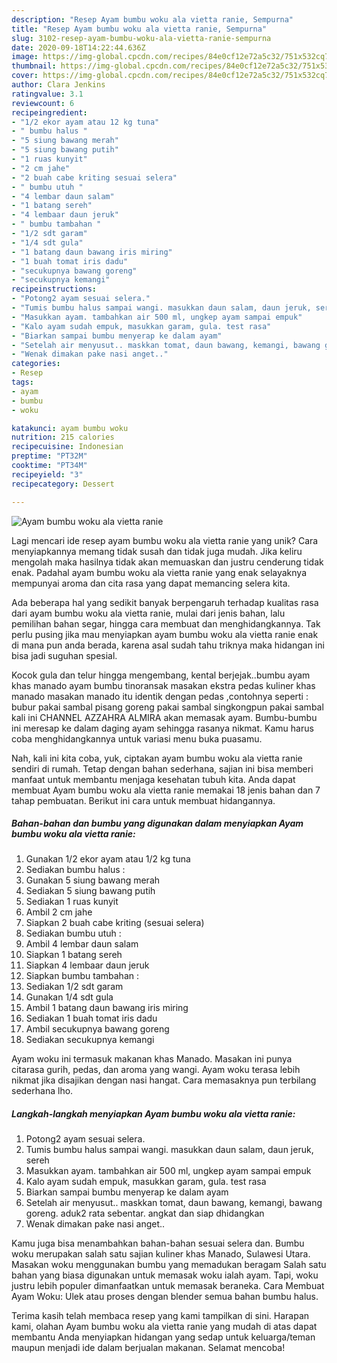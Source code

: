 ```yaml
---
description: "Resep Ayam bumbu woku ala vietta ranie, Sempurna"
title: "Resep Ayam bumbu woku ala vietta ranie, Sempurna"
slug: 3102-resep-ayam-bumbu-woku-ala-vietta-ranie-sempurna
date: 2020-09-18T14:22:44.636Z
image: https://img-global.cpcdn.com/recipes/84e0cf12e72a5c32/751x532cq70/ayam-bumbu-woku-ala-vietta-ranie-foto-resep-utama.jpg
thumbnail: https://img-global.cpcdn.com/recipes/84e0cf12e72a5c32/751x532cq70/ayam-bumbu-woku-ala-vietta-ranie-foto-resep-utama.jpg
cover: https://img-global.cpcdn.com/recipes/84e0cf12e72a5c32/751x532cq70/ayam-bumbu-woku-ala-vietta-ranie-foto-resep-utama.jpg
author: Clara Jenkins
ratingvalue: 3.1
reviewcount: 6
recipeingredient:
- "1/2 ekor ayam atau 12 kg tuna"
- " bumbu halus "
- "5 siung bawang merah"
- "5 siung bawang putih"
- "1 ruas kunyit"
- "2 cm jahe"
- "2 buah cabe kriting sesuai selera"
- " bumbu utuh "
- "4 lembar daun salam"
- "1 batang sereh"
- "4 lembaar daun jeruk"
- " bumbu tambahan "
- "1/2 sdt garam"
- "1/4 sdt gula"
- "1 batang daun bawang iris miring"
- "1 buah tomat iris dadu"
- "secukupnya bawang goreng"
- "secukupnya kemangi"
recipeinstructions:
- "Potong2 ayam sesuai selera."
- "Tumis bumbu halus sampai wangi. masukkan daun salam, daun jeruk, sereh"
- "Masukkan ayam. tambahkan air 500 ml, ungkep ayam sampai empuk"
- "Kalo ayam sudah empuk, masukkan garam, gula. test rasa"
- "Biarkan sampai bumbu menyerap ke dalam ayam"
- "Setelah air menyusut.. maskkan tomat, daun bawang, kemangi, bawang goreng. aduk2 rata sebentar. angkat dan siap dhidangkan"
- "Wenak dimakan pake nasi anget.."
categories:
- Resep
tags:
- ayam
- bumbu
- woku

katakunci: ayam bumbu woku 
nutrition: 215 calories
recipecuisine: Indonesian
preptime: "PT32M"
cooktime: "PT34M"
recipeyield: "3"
recipecategory: Dessert

---
```



![Ayam bumbu woku ala vietta ranie](https://img-global.cpcdn.com/recipes/84e0cf12e72a5c32/751x532cq70/ayam-bumbu-woku-ala-vietta-ranie-foto-resep-utama.jpg)

Lagi mencari ide resep ayam bumbu woku ala vietta ranie yang unik? Cara menyiapkannya memang tidak susah dan tidak juga mudah. Jika keliru mengolah maka hasilnya tidak akan memuaskan dan justru cenderung tidak enak. Padahal ayam bumbu woku ala vietta ranie yang enak selayaknya mempunyai aroma dan cita rasa yang dapat memancing selera kita.

Ada beberapa hal yang sedikit banyak berpengaruh terhadap kualitas rasa dari ayam bumbu woku ala vietta ranie, mulai dari jenis bahan, lalu pemilihan bahan segar, hingga cara membuat dan menghidangkannya. Tak perlu pusing jika mau menyiapkan ayam bumbu woku ala vietta ranie enak di mana pun anda berada, karena asal sudah tahu triknya maka hidangan ini bisa jadi suguhan spesial.

Kocok gula dan telur hingga mengembang, kental berjejak..bumbu ayam khas manado ayam bumbu tinoransak masakan ekstra pedas kuliner khas manado masakan manado itu identik dengan pedas ,contohnya seperti : bubur pakai sambal pisang goreng pakai sambal singkongpun pakai sambal kali ini CHANNEL AZZAHRA ALMIRA akan memasak ayam. Bumbu-bumbu ini meresap ke dalam daging ayam sehingga rasanya nikmat. Kamu harus coba menghidangkannya untuk variasi menu buka puasamu.


Nah, kali ini kita coba, yuk, ciptakan ayam bumbu woku ala vietta ranie sendiri di rumah. Tetap dengan bahan sederhana, sajian ini bisa memberi manfaat untuk membantu menjaga kesehatan tubuh kita. Anda dapat membuat Ayam bumbu woku ala vietta ranie memakai 18 jenis bahan dan 7 tahap pembuatan. Berikut ini cara untuk membuat hidangannya.

<!--inarticleads1-->

##### Bahan-bahan dan bumbu yang digunakan dalam menyiapkan Ayam bumbu woku ala vietta ranie:

1. Gunakan 1/2 ekor ayam atau 1/2 kg tuna
1. Sediakan  bumbu halus :
1. Gunakan 5 siung bawang merah
1. Sediakan 5 siung bawang putih
1. Sediakan 1 ruas kunyit
1. Ambil 2 cm jahe
1. Siapkan 2 buah cabe kriting (sesuai selera)
1. Sediakan  bumbu utuh :
1. Ambil 4 lembar daun salam
1. Siapkan 1 batang sereh
1. Siapkan 4 lembaar daun jeruk
1. Siapkan  bumbu tambahan :
1. Sediakan 1/2 sdt garam
1. Gunakan 1/4 sdt gula
1. Ambil 1 batang daun bawang iris miring
1. Sediakan 1 buah tomat iris dadu
1. Ambil secukupnya bawang goreng
1. Sediakan secukupnya kemangi


Ayam woku ini termasuk makanan khas Manado. Masakan ini punya citarasa gurih, pedas, dan aroma yang wangi. Ayam woku terasa lebih nikmat jika disajikan dengan nasi hangat. Cara memasaknya pun terbilang sederhana lho. 

<!--inarticleads2-->

##### Langkah-langkah menyiapkan Ayam bumbu woku ala vietta ranie:

1. Potong2 ayam sesuai selera.
1. Tumis bumbu halus sampai wangi. masukkan daun salam, daun jeruk, sereh
1. Masukkan ayam. tambahkan air 500 ml, ungkep ayam sampai empuk
1. Kalo ayam sudah empuk, masukkan garam, gula. test rasa
1. Biarkan sampai bumbu menyerap ke dalam ayam
1. Setelah air menyusut.. maskkan tomat, daun bawang, kemangi, bawang goreng. aduk2 rata sebentar. angkat dan siap dhidangkan
1. Wenak dimakan pake nasi anget..


Kamu juga bisa menambahkan bahan-bahan sesuai selera dan. Bumbu woku merupakan salah satu sajian kuliner khas Manado, Sulawesi Utara. Masakan woku menggunakan bumbu yang memadukan beragam Salah satu bahan yang biasa digunakan untuk memasak woku ialah ayam. Tapi, woku justru lebih populer dimanfaatkan untuk memasak beraneka. Cara Membuat Ayam Woku: Ulek atau proses dengan blender semua bahan bumbu halus. 

Terima kasih telah membaca resep yang kami tampilkan di sini. Harapan kami, olahan Ayam bumbu woku ala vietta ranie yang mudah di atas dapat membantu Anda menyiapkan hidangan yang sedap untuk keluarga/teman maupun menjadi ide dalam berjualan makanan. Selamat mencoba!
